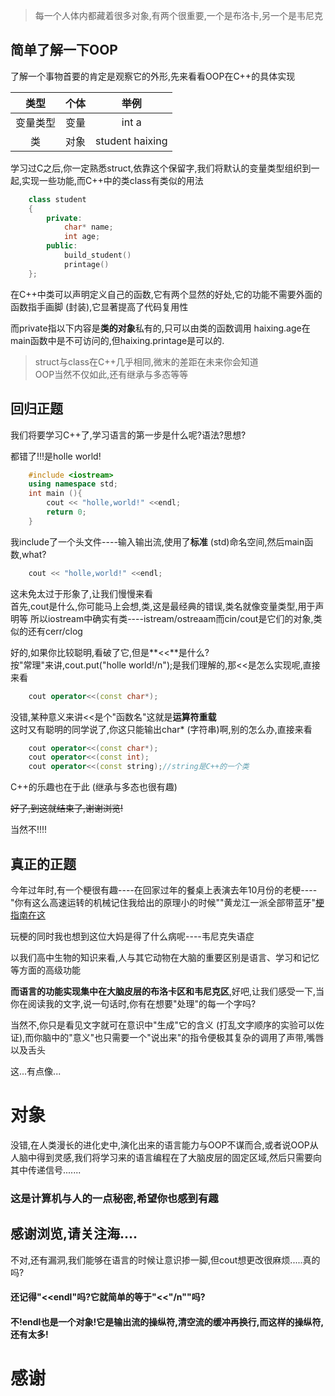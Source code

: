 >每一个人体内都藏着很多对象,有两个很重要,一个是布洛卡,另一个是韦尼克 

## 简单了解一下OOP

了解一个事物首要的肯定是观察它的外形,先来看看OOP在C++的具体实现

| 类型 | 个体 | 举例 |
| :----: | :----: | :----: |
| 变量类型 | 变量 | int a |
| 类 | 对象 | student haixing |

学习过C之后,你一定熟悉struct,依靠这个保留字,我们将默认的变量类型组织到一起,实现一些功能,而C++中的类class有类似的用法 
```C++
    class student
    {
        private:
            char* name;
            int age;
        public:
            build_student()
            printage()
    };
```
在C++中类可以声明定义自己的函数,它有两个显然的好处,它的功能不需要外面的函数指手画脚 (封装),它显著提高了代码复用性 

而private指以下内容是**类的对象**私有的,只可以由类的函数调用 haixing.age在main函数中是不可访问的,但haixing.printage是可以的.
> struct与class在C++几乎相同,微末的差距在未来你会知道    
>OOP当然不仅如此,还有继承与多态等等

## 回归正题

我们将要学习C++了,学习语言的第一步是什么呢?语法?思想?

都错了!!!是holle world!
```C++
    #include <iostream>
    using namespace std;
    int main (){
        cout << "holle,world!" <<endl; 
        return 0;
    }
```
我include了一个头文件----输入输出流,使用了**标准** (std)命名空间,然后main函数,what?
```C++
    cout << "holle,world!" <<endl;
```
这未免太过于形象了,让我们慢慢来看  
首先,cout是什么,你可能马上会想,类,这是最经典的错误,类名就像变量类型,用于声明等 所以iostream中确实有类----istream/ostreaam而cin/cout是它们的对象,类似的还有cerr/clog 

好的,如果你比较聪明,看破了它,但是**<<**是什么?  
按"常理"来讲,cout.put("holle world!/n");是我们理解的,那<<是怎么实现呢,直接来看
```C++
    cout operator<<(const char*);
```
没错,某种意义来讲<<是个"函数名"这就是**运算符重载**  
这时又有聪明的同学说了,你这只能输出char* (字符串)啊,别的怎么办,直接来看
```C++
    cout operator<<(const char*);
    cout operator<<(const int);
    cout operator<<(const string);//string是C++的一个类
```
C++的乐趣也在于此 (继承与多态也很有趣)

~~好了,到这就结束了,谢谢浏览!~~

当然不!!!!

## 真正的正题

今年过年时,有一个梗很有趣----在回家过年的餐桌上表演去年10月份的老梗----"你有这么高速运转的机械记住我给出的原理小的时候""黄龙江一派全部带蓝牙"[梗指南在这](https://www.bilibili.com/video/BV1Ct421a7tq/?spm_id_from=333.788.recommend_more_video.1&vd_source=2499dec4a6dc444afbb1ff9583447bca)

玩梗的同时我也想到这位大妈是得了什么病呢----韦尼克失语症

以我们高中生物的知识来看,人与其它动物在大脑的重要区别是语言、学习和记忆等方面的高级功能 

**而语言的功能实现集中在大脑皮层的布洛卡区和韦尼克区**,好吧,让我们感受一下,当你在阅读我的文字,说一句话时,你有在想要"处理"的每一个字吗?

当然不,你只是看见文字就可在意识中"生成"它的含义 (打乱文字顺序的实验可以佐证),而你脑中的"意义"也只需要一个"说出来"的指令便极其复杂的调用了声带,嘴唇以及舌头 

这...有点像...
# 对象

没错,在人类漫长的进化史中,演化出来的语言能力与OOP不谋而合,或者说OOP从人脑中得到灵感,我们将学习来的语言编程在了大脑皮层的固定区域,然后只需要向其中传递信号.......

### 这是计算机与人的一点秘密,希望你也感到有趣

## 感谢浏览,请关注海....

不对,还有漏洞,我们能够在语言的时候让意识掺一脚,但cout想更改很麻烦.....真的吗?

#### 还记得"<<endl"吗?它就简单的等于"<<"/n""吗?  
#### 不!endl也是一个对象!它是输出流的操纵符,清空流的缓冲再换行,而这样的操纵符,还有太多!

# 感谢